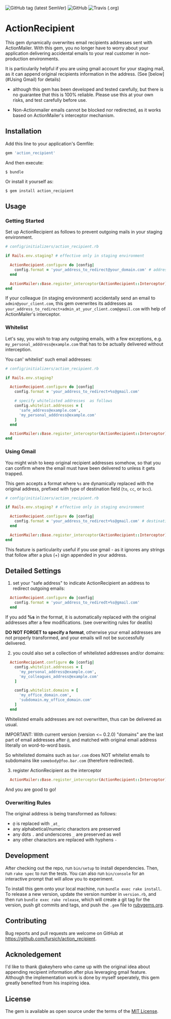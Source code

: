 ![GitHub tag (latest SemVer)](https://img.shields.io/github/tag/fursich/action_recipient?color=green&style=plastic)
![GitHub](https://img.shields.io/github/license/fursich/action_recipient?color=green&style=plastic)
![Travis (.org)](https://img.shields.io/travis/fursich/action_recipient?color=green&style=plastic)

# ActionRecipient

This gem dynamically overwrites email recipients addresses sent with ActionMailer.
With this gem, you no longer have to worry about your application delivering accidental emails to your real customer in non-production environments.

It is particularily helpful if you are using gmail account for your staging mail, as it can append original recipients information in the address. (See [below](#Using Gmail) for details)

* although this gem has been developed and tested carefully, but there is no guarantee that this is 100% reliable. Please use this at your own risks, and test carefully before use.

* Non-Actionmailer emails cannot be blocked nor redirected, as it works based on ActionMailer's interceptor mechanism.

## Installation

Add this line to your application's Gemfile:

```ruby
gem 'action_recipient'
```

And then execute:

    $ bundle

Or install it yourself as:

    $ gem install action_recipient

## Usage

### Getting Started

Set up ActionRecipient as follows to prevent outgoing mails in your staging environment.

```ruby
# config/initializers/action_recipient.rb

if Rails.env.staging? # effective only in staging environment

  ActionRecipient.configure do |config|
    config.format = 'your_address_to_redirect@your_domain.com' # address that the emails to be redirected
  end

  ActionMailer::Base.register_interceptor(ActionRecipient::Interceptor) # register it as interceptor
end
```

If your colleague (in staging environment) accidentally send an email to `admin@your_client.com`, this gem overwrites its addresses as `your_address_to_redirect+admin_at_your_client.com@gmail.com` with help of ActionMailer's interceptor.

### Whitelist

Let's say, you wish to trap any outgoing emails, with a few exceptions, e.g. `my_personal_adddress@example.com` that has to be actually delivered without interception.

You can' whitelist' such email addresses:

```ruby
# config/initializers/action_recipient.rb

if Rails.env.staging?

  ActionRecipient.configure do |config|
    config.format = 'your_address_to_redirect+%s@gmail.com'

    # specify whitelisted addresses  as follows
    config.whitelist.addresses = [
      'safe_address@example.com',
      'my_personal_adddress@example.com'
    ]
  end

  ActionMailer::Base.register_interceptor(ActionRecipient::Interceptor)
end
```

### Using Gmail

You might wish to keep original recipient addresses somehow, so that you can confirm where the email must have been delivered to unless it gets trapped.

This gem accepts a format where `%s` are dynamically replaced with the original address, prefixed with type of destination field (`to`, `cc`, or `bcc`).


```ruby
# config/initializers/action_recipient.rb

if Rails.env.staging? # effective only in staging environment

  ActionRecipient.configure do |config|
    config.format = 'your_address_to_redirect+%s@gmail.com' # destination type and original address will be appended after your address
  end

  ActionMailer::Base.register_interceptor(ActionRecipient::Interceptor)
end
```

This feature is particularity useful if you use gmail - as it ignores any strings that follow after a plus (+) sign appended in your address.

## Detailed Settings

1. set your "safe address" to indicate ActionRecipient an address to redirect outgoing emails:

```ruby
  ActionRecipient.configure do |config|
    config.format = 'your_address_to_rediredt+%s@gmail.com'
  end
```

If you add **%s** in the format, it is automatically replaced with the original addresses after a few modifications. (see overwriting rules for deatils)

**DO NOT FORGET to specify a format**, otherwise your email addresses are not properly transformed, and your emails will not be successfully delivered.

2. you could also set a collection of whitelisted addresses and/or domains:

```ruby
  ActionRecipient.configure do |config|
    config.whitelist.addresses = [
      'my_personal_address@example.com',
      'my_colleagues_address@example.com'
    ]

    config.whitelist.domains = [
      'my_office_domain.com',
      'subdomain.my_office_domain.com'
    ]
  end
```

Whitelisted emails addresses are not overwritten, thus can be delivered as usual.

IMPORTANT:
With current version (version <~ 0.2.0) "domains" are the last part of email addresses after `@`, and matched with original email address literally on word-to-word basis.

So whitelisted domains such as `bar.com` does NOT whitelist emails to subdomains like `somebody@foo.bar.com` (therefore redirected).

3. register ActionRecipient as the interceptor

```ruby
  ActionMailer::Base.register_interceptor(ActionRecipient::Interceptor)
```

And you are good to go!

### Overwriting Rules

The original address is being transformed as follows:

- `@` is replaced with `_at_`
- any alphabetical/numeric charactors are preserved
- any dots `.` and underscores `_` are preserved as well
- any other charactors are replaced with hyphens `-`

## Development

After checking out the repo, run `bin/setup` to install dependencies. Then, run `rake spec` to run the tests. You can also run `bin/console` for an interactive prompt that will allow you to experiment.

To install this gem onto your local machine, run `bundle exec rake install`. To release a new version, update the version number in `version.rb`, and then run `bundle exec rake release`, which will create a git tag for the version, push git commits and tags, and push the `.gem` file to [rubygems.org](https://rubygems.org).

## Contributing

Bug reports and pull requests are welcome on GitHub at https://github.com/fursich/action_recipient.

## Acknoledgement

I'd like to thank @akeyhero who came up with the original idea about appending recipient information after plus leveraging gmail feature.
Although the implementation work is done by myself seperately, this gem greatly benefited from his inspiring idea.

## License

The gem is available as open source under the terms of the [MIT License](https://opensource.org/licenses/MIT).
